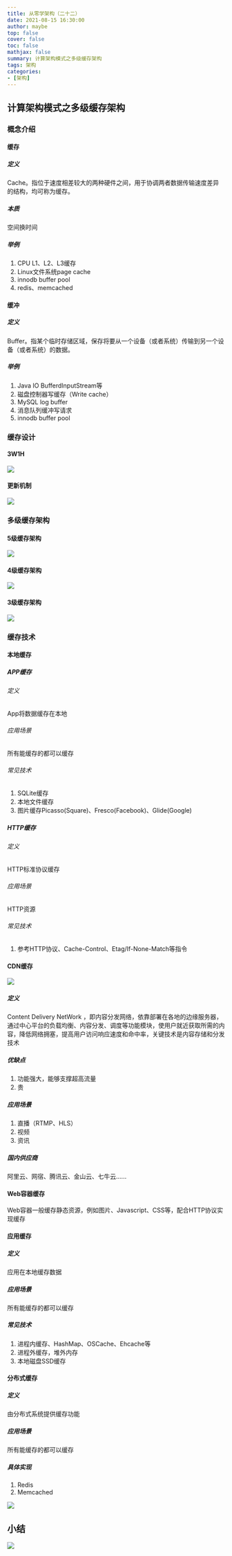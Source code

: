 ```yaml
---
title: 从零学架构（二十二）
date: 2021-08-15 16:30:00
author: maybe
top: false
cover: false
toc: false
mathjax: false
summary: 计算架构模式之多级缓存架构
tags: 架构
categories:
- [架构]
---
```


## 计算架构模式之多级缓存架构

### 概念介绍

#### 缓存

##### 定义

Cache。指位于速度相差较大的两种硬件之间，用于协调两者数据传输速度差异的结构，均可称为缓存。

##### 本质

空间换时间

##### 举例

1. CPU L1、L2、L3缓存
2. Linux文件系统page cache
3. innodb buffer pool
4. redis、memcached

#### 缓冲

##### 定义

Buffer。指某个临时存储区域，保存将要从一个设备（或者系统）传输到另一个设备（或者系统）的数据。

##### 举例

1. Java IO BufferdInputStream等
2. 磁盘控制器写缓存（Write cache）
3. MySQL log buffer
4. 消息队列缓冲写请求
5. innodb buffer pool

### 缓存设计

#### 3W1H

![](/medias/assets/architecture/20210815181903.png)

#### 更新机制

![](/medias/assets/architecture/20210815182207.png)

### 多级缓存架构

#### 5级缓存架构

![](/medias/assets/architecture/20210815182458.png)

#### 4级缓存架构

![](/medias/assets/architecture/20210815182651.png)

#### 3级缓存架构

![](/medias/assets/architecture/20210815182738.png)

### 缓存技术

#### 本地缓存

##### APP缓存

###### 定义

App将数据缓存在本地

###### 应用场景

所有能缓存的都可以缓存

###### 常见技术

1. SQLite缓存
2. 本地文件缓存
3. 图片缓存Picasso(Square)、Fresco(Facebook)、Glide(Google)

##### HTTP缓存

###### 定义

HTTP标准协议缓存

###### 应用场景

HTTP资源

###### 常见技术

1. 参考HTTP协议、Cache-Control、Etag/If-None-Match等指令

#### CDN缓存

![](/medias/assets/architecture/20210815190434.png)

##### 定义

Content Delivery NetWork ，即内容分发网络，依靠部署在各地的边缘服务器，通过中心平台的负载均衡、内容分发、调度等功能模块，使用户就近获取所需的内容，降低网络拥塞，提高用户访问响应速度和命中率，关键技术是内容存储和分发技术

##### 优缺点

1. 功能强大，能够支撑超高流量
2. 贵

##### 应用场景

1. 直播（RTMP、HLS）
2. 视频
3. 资讯

##### 国内供应商

阿里云、网宿、腾讯云、金山云、七牛云......

#### Web容器缓存

Web容器一般缓存静态资源，例如图片、Javascript、CSS等，配合HTTP协议实现缓存

#### 应用缓存

##### 定义

应用在本地缓存数据

##### 应用场景

所有能缓存的都可以缓存

##### 常见技术

1. 进程内缓存、HashMap、OSCache、Ehcache等
2. 进程外缓存，堆外内存
3. 本地磁盘SSD缓存

#### 分布式缓存

##### 定义

由分布式系统提供缓存功能

##### 应用场景

所有能缓存的都可以缓存

##### 具体实现

1. Redis
2. Memcached

![](/medias/assets/architecture/20210815193759.png)

## 小结

![](/medias/assets/architecture/%E8%AE%A1%E7%AE%97%E6%9E%B6%E6%9E%84%E6%A8%A1%E5%BC%8F%E4%B9%8B%E5%A4%9A%E7%BA%A7%E7%BC%93%E5%AD%98%E6%9E%B6%E6%9E%84.png)
